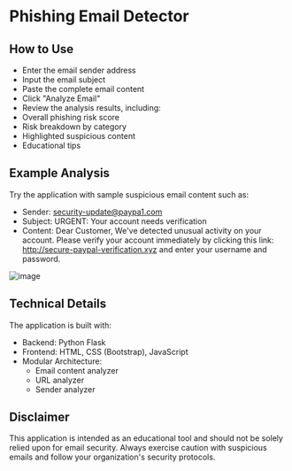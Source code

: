 # Phishing Email Detector  

## How to Use
* Enter the email sender address
* Input the email subject
* Paste the complete email content
* Click "Analyze Email"
* Review the analysis results, including:
* Overall phishing risk score
* Risk breakdown by category
* Highlighted suspicious content
* Educational tips

## Example Analysis
Try the application with sample suspicious email content such as:

* Sender: security-update@paypa1.com
* Subject: URGENT: Your account needs verification
* Content: Dear Customer, We've detected unusual activity on your account. Please verify your account immediately by clicking this link: http://secure-paypal-verification.xyz and enter your username and password.

![image](https://github.com/user-attachments/assets/c2eab525-19b7-418b-b4b4-a00930d742a3)

## Technical Details
The application is built with:
* Backend: Python Flask
* Frontend: HTML, CSS (Bootstrap), JavaScript
* Modular Architecture:
  *   Email content analyzer
  *   URL analyzer
  *   Sender analyzer
 
## Disclaimer
This application is intended as an educational tool and should not be solely relied upon for email security. Always exercise caution with suspicious emails and follow your organization's security protocols.
